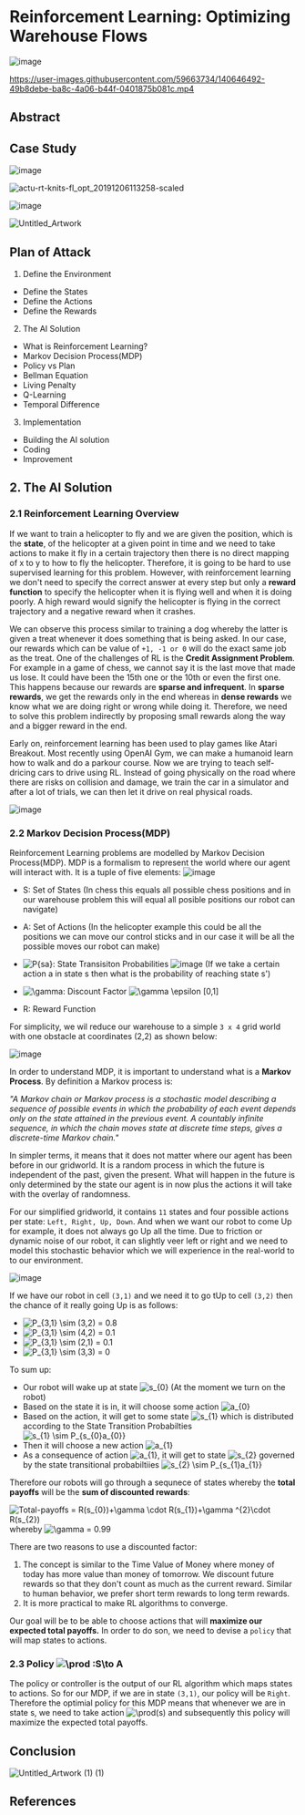 # Reinforcement Learning: Optimizing Warehouse Flows

![image](https://user-images.githubusercontent.com/59663734/140646605-98841672-0769-44f4-924b-b76e5e309307.png)


https://user-images.githubusercontent.com/59663734/140646492-49b8debe-ba8c-4a06-b44f-0401875b081c.mp4



## Abstract

## Case Study

![image](https://user-images.githubusercontent.com/59663734/140644626-98354f2a-3b42-4de0-808a-c2e182e8092a.png)

![actu-rt-knits-fl_opt_20191206113258-scaled](https://user-images.githubusercontent.com/59663734/140644631-b4fa3d0d-f389-451b-aa96-fd2239e90e11.jpg)

![image](https://user-images.githubusercontent.com/59663734/140645995-667ae107-702b-483f-b95f-01e60aa331ec.png)


![Untitled_Artwork](https://user-images.githubusercontent.com/59663734/140641704-6f8bf1d7-a9ec-4460-bd9f-1c9464ac2537.gif)

## Plan of Attack

1. Define the Environment
- Define the States
- Define the Actions
- Define the Rewards


2. The AI Solution
- What is Reinforcement Learning?
- Markov Decision Process(MDP)
- Policy vs Plan
- Bellman Equation
- Living Penalty
- Q-Learning
- Temporal Difference



3. Implementation
- Building the AI solution
- Coding
- Improvement

## 2. The AI Solution

### 2.1 Reinforcement Learning Overview
If we want to train a helicopter to fly and we are given the position, which is the **state**, of the helicopter at a given point in time and we need to take actions to make it fly in a certain trajectory then there is no direct mapping of x to y to how to fly the helicopter. Therefore, it is going to be hard to use supervised learning for this problem. However, with reinforcement learning we don't need to specify the correct answer at every step but only a **reward function** to specify the helicopter when it is flying well and when it is doing poorly. A high reward would signify the helicopter is flying in the correct trajectory and a negative reward when it crashes. 

We can observe this process similar to training a dog whereby the latter is given a treat whenever it does something that is being asked. In our case, our rewards which can be value of ```+1, -1 or 0``` will do the exact same job as the treat. One of the challenges of RL is the **Credit Assignment Problem**. For example in a game of chess, we cannot say it is the last move that made us lose. It could have been the 15th one or the 10th or even the first one. This happens because our rewards are **sparse and infrequent**. In **sparse rewards**, we get the rewards only in the end whereas in **dense rewards** we know what we are doing right or wrong while doing it. Therefore, we need to solve this problem indirectly by proposing small rewards along the way and a bigger reward in the end. 

Early on, reinforcement learning has been used to play games like Atari Breakout. Most recently using OpenAI Gym, we can make a humanoid learn how to walk and do a parkour course. Now we are trying to teach self-dricing cars to drive using RL. Instead of going physically on the road where there are risks on collision and damage, we train the car in a simulator and after a lot of trials, we can then let it drive on real physical roads. 

![image](https://user-images.githubusercontent.com/59663734/141984612-500278fb-287a-43fc-9851-fb880639e3a7.png)


### 2.2 Markov Decision Process(MDP)
Reinforcement Learning problems are modelled by Markov Decision Process(MDP). MDP is a formalism to represent the world where our agent will interact with. It is a tuple of five elements: ![image](https://user-images.githubusercontent.com/59663734/142256520-82a1fbd8-fed2-405e-9567-08c7028cad3c.png)

 - S: Set of States (In chess this equals all possible chess positions and in our warehouse problem this will equal all posible positions our robot can navigate)
 - A: Set of Actions (In the helicopter example this could be all the positions we can move our control sticks and in our case it will be all the possible moves our robot can make)

 - <img src="https://latex.codecogs.com/svg.image?P{sa}" title="P{sa}" />: State Transisiton Probabilities ![image](https://user-images.githubusercontent.com/59663734/142258379-d6ebb940-c611-437d-acf3-180f9b0c88e0.png) (If we take a certain action a in state s then what is the probability of reaching state s')
 - <img src="https://latex.codecogs.com/svg.image?\gamma&space;" title="\gamma " />: Discount Factor <img src="https://latex.codecogs.com/svg.image?\gamma&space;&space;\epsilon&space;&space;[0,1]" title="\gamma \epsilon [0,1]" />
 - R: Reward Function

For simplicity, we wil reduce our warehouse to a simple ```3 x 4``` grid world with one obstacle at coordinates (2,2) as shown below:

![image](https://user-images.githubusercontent.com/59663734/142264675-d6b388cb-5c04-4f47-9344-f64b8558afdb.png)

In order to understand MDP, it is important to understand what is a **Markov Process**. By definition a Markov process is: 

_"A Markov chain or Markov process is a stochastic model describing a sequence of possible events in which the probability of each event depends only on the state attained in the previous event. A countably infinite sequence, in which the chain moves state at discrete time steps, gives a discrete-time Markov chain."_

In simpler terms, it means that it does not matter where our agent has been before in our gridworld. It is a random process in which the future is independent of the past, given the present. What will happen in the future is only determined by the state our agent is in now plus the actions it will take with the overlay of randomness.

For our simplified gridworld, it contains ```11``` states and four possible actions per state: ```Left, Right, Up, Down```. And when we want our robot to come Up for example, it does not always go Up all the time. Due to friction or dynamic noise of our robot, it can slightly veer left or right and we need to model this stochastic behavior which we will experience in the real-world to to our environment. 

![image](https://user-images.githubusercontent.com/59663734/142266339-4af7b212-2568-48d1-88ef-5aab206b470e.png)

If we have our robot in cell ```(3,1)``` and we need it to go tUp to cell ```(3,2)``` then the chance of it really going Up is as follows:

 - <img src="https://latex.codecogs.com/svg.image?P_{3,1}&space;\sim&space;(3,2)&space;=&space;0.8" title="P_{3,1} \sim (3,2) = 0.8" />
 - <img src="https://latex.codecogs.com/svg.image?P_{3,1}&space;\sim&space;(4,2)&space;=&space;0.1" title="P_{3,1} \sim (4,2) = 0.1" />
 - <img src="https://latex.codecogs.com/svg.image?P_{3,1}&space;\sim&space;(2,1)&space;=&space;0.1" title="P_{3,1} \sim (2,1) = 0.1" />
 - <img src="https://latex.codecogs.com/svg.image?P_{3,1}&space;\sim&space;(3,3)&space;=&space;0" title="P_{3,1} \sim (3,3) = 0" />

To sum up:

- Our robot will wake up at state <img src="https://latex.codecogs.com/svg.image?s_{0}" title="s_{0}" /> (At the moment we turn on the robot)
- Based on the state it is in, it will choose some action <img src="https://latex.codecogs.com/svg.image?a_{0}" title="a_{0}" />
- Based on the action, it will get to some state <img src="https://latex.codecogs.com/svg.image?s_{1}" title="s_{1}" /> which is distributed according to the State Transition Probabilties <img src="https://latex.codecogs.com/svg.image?s_{1}&space;\sim&space;P_{s_{0}a_{0}}" title="s_{1} \sim P_{s_{0}a_{0}}" />
- Then it will choose a new action <img src="https://latex.codecogs.com/svg.image?a_{1}" title="a_{1}" />
- As a consequence of action <img src="https://latex.codecogs.com/svg.image?a_{1}" title="a_{1}" />, it will get to state <img src="https://latex.codecogs.com/svg.image?s_{2}" title="s_{2}" /> governed by the state transitional probabiltiies <img src="https://latex.codecogs.com/svg.image?s_{2}&space;\sim&space;P_{s_{1}a_{1}}" title="s_{2} \sim P_{s_{1}a_{1}}" />

Therefore our robots will go through a sequnece of states whereby the **total payoffs** will be the **sum of discounted rewards**:

<img src="https://latex.codecogs.com/svg.image?Total-payoffs&space;=&space;R(s_{0})&plus;\gamma&space;\cdot&space;R(s_{1})&plus;\gamma&space;^{2}\cdot&space;R(s_{2})" title="Total-payoffs = R(s_{0})+\gamma \cdot R(s_{1})+\gamma ^{2}\cdot R(s_{2})" /> whereby <img src="https://latex.codecogs.com/svg.image?\gamma&space;&space;=&space;0.99" title="\gamma = 0.99" />

There are two reasons to use a discounted factor:
1. The concept is similar to the Time Value of Money where money of today has more value than money of tomorrow. We discount future rewards so that they don't count as much as the current reward. Similar to human behavior, we prefer short term rewards to long term rewards. 
2. It is more practical to make RL algorithms to converge.

Our goal will be to be able to choose actions that will **maximize our expected total payoffs.** In order to do son, we need to devise a ```policy``` that will map states to actions.


### 2.3 Policy <img src="https://latex.codecogs.com/svg.image?\prod&space;:S\to&space;A" title="\prod :S\to A" />
The policy or controller is the output of our RL algorithm which maps states to actions. So for our MDP, if we are in state ```(3,1)```, our policy will be ```Right```. Therefore the optimial policy for this MDP means that whenever we are in state s, we need to take action <img src="https://latex.codecogs.com/svg.image?\prod(s)&space;" title="\prod(s) " /> and subsequently this policy will maximize the expected total payoffs. 






















## Conclusion

![Untitled_Artwork (1) (1)](https://user-images.githubusercontent.com/59663734/140646265-13d7af87-cba2-429d-902d-eda4efd71838.gif)





## References
